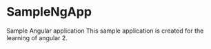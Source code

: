 # SampleNgApp
Sample Angular application
This sample application is created for the learning of angular 2.
